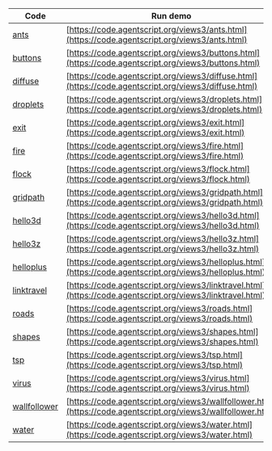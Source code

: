 Code    | Run demo
------- | ------
[ants](https://github.com/backspaces/agentscript/tree/master/views3/ants.html#L1) | [https://code.agentscript.org/views3/ants.html](https://code.agentscript.org/views3/ants.html)
[buttons](https://github.com/backspaces/agentscript/tree/master/views3/buttons.html#L1) | [https://code.agentscript.org/views3/buttons.html](https://code.agentscript.org/views3/buttons.html)
[diffuse](https://github.com/backspaces/agentscript/tree/master/views3/diffuse.html#L1) | [https://code.agentscript.org/views3/diffuse.html](https://code.agentscript.org/views3/diffuse.html)
[droplets](https://github.com/backspaces/agentscript/tree/master/views3/droplets.html#L1) | [https://code.agentscript.org/views3/droplets.html](https://code.agentscript.org/views3/droplets.html)
[exit](https://github.com/backspaces/agentscript/tree/master/views3/exit.html#L1) | [https://code.agentscript.org/views3/exit.html](https://code.agentscript.org/views3/exit.html)
[fire](https://github.com/backspaces/agentscript/tree/master/views3/fire.html#L1) | [https://code.agentscript.org/views3/fire.html](https://code.agentscript.org/views3/fire.html)
[flock](https://github.com/backspaces/agentscript/tree/master/views3/flock.html#L1) | [https://code.agentscript.org/views3/flock.html](https://code.agentscript.org/views3/flock.html)
[gridpath](https://github.com/backspaces/agentscript/tree/master/views3/gridpath.html#L1) | [https://code.agentscript.org/views3/gridpath.html](https://code.agentscript.org/views3/gridpath.html)
[hello3d](https://github.com/backspaces/agentscript/tree/master/views3/hello3d.html#L1) | [https://code.agentscript.org/views3/hello3d.html](https://code.agentscript.org/views3/hello3d.html)
[hello3z](https://github.com/backspaces/agentscript/tree/master/views3/hello3z.html#L1) | [https://code.agentscript.org/views3/hello3z.html](https://code.agentscript.org/views3/hello3z.html)
[helloplus](https://github.com/backspaces/agentscript/tree/master/views3/helloplus.html#L1) | [https://code.agentscript.org/views3/helloplus.html](https://code.agentscript.org/views3/helloplus.html)
[linktravel](https://github.com/backspaces/agentscript/tree/master/views3/linktravel.html#L1) | [https://code.agentscript.org/views3/linktravel.html](https://code.agentscript.org/views3/linktravel.html)
[roads](https://github.com/backspaces/agentscript/tree/master/views3/roads.html#L1) | [https://code.agentscript.org/views3/roads.html](https://code.agentscript.org/views3/roads.html)
[shapes](https://github.com/backspaces/agentscript/tree/master/views3/shapes.html#L1) | [https://code.agentscript.org/views3/shapes.html](https://code.agentscript.org/views3/shapes.html)
[tsp](https://github.com/backspaces/agentscript/tree/master/views3/tsp.html#L1) | [https://code.agentscript.org/views3/tsp.html](https://code.agentscript.org/views3/tsp.html)
[virus](https://github.com/backspaces/agentscript/tree/master/views3/virus.html#L1) | [https://code.agentscript.org/views3/virus.html](https://code.agentscript.org/views3/virus.html)
[wallfollower](https://github.com/backspaces/agentscript/tree/master/views3/wallfollower.html#L1) | [https://code.agentscript.org/views3/wallfollower.html](https://code.agentscript.org/views3/wallfollower.html)
[water](https://github.com/backspaces/agentscript/tree/master/views3/water.html#L1) | [https://code.agentscript.org/views3/water.html](https://code.agentscript.org/views3/water.html)
